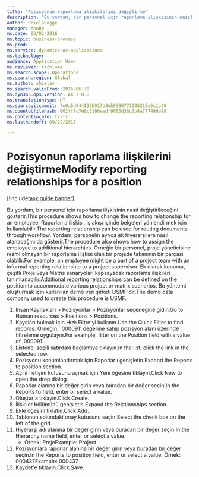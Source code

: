 ```yaml
--- 
title: "Pozisyonun raporlama ilişkilerini değiştirme"
description: "Bu yordam, bir personel için raporlama ilişkisinin nasıl değiştirileceğini gösterir."
author: ShielaSogge
manager: AnnBe
ms.date: 03/02/2016
ms.topic: business-process
ms.prod: 
ms.service: dynamics-ax-applications
ms.technology: 
audience: Application User
ms.reviewer: rschloma
ms.search.scope: Operations
ms.search.region: Global
ms.author: shielas
ms.search.validFrom: 2016-06-30
ms.dyn365.ops.version: AX 7.0.0
ms.translationtype: HT
ms.sourcegitcommit: 7e0a5d044133b917a3eb9386773205218e5c1b40
ms.openlocfilehash: 002fffc7e8c3186eedf9060d36d2b4a77749da98
ms.contentlocale: tr-tr
ms.lasthandoff: 09/29/2017

---
```

# <a name="modify-reporting-relationships-for-a-position"></a><span data-ttu-id="cd260-103">Pozisyonun raporlama ilişkilerini değiştirme</span><span class="sxs-lookup"><span data-stu-id="cd260-103">Modify reporting relationships for a position</span></span>

[!include[task guide banner](../../includes/task-guide-banner.md)]

<span data-ttu-id="cd260-104">Bu yordam, bir personel için raporlama ilişkisinin nasıl değiştirileceğini gösterir.</span><span class="sxs-lookup"><span data-stu-id="cd260-104">This procedure shows how to change the reporting relationship for an employee.</span></span> <span data-ttu-id="cd260-105">Raporlama ilişkisi, iş akışı içinde belgeleri yönlendirmek için kullanılabilir.</span><span class="sxs-lookup"><span data-stu-id="cd260-105">The reporting relationship can be used for routing documents through workflow.</span></span> <span data-ttu-id="cd260-106">Yordam, personelin ayrıca ek hiyerarşilere nasıl atanacağını da gösterir.</span><span class="sxs-lookup"><span data-stu-id="cd260-106">The procedure also shows how to assign the employee to additional hierarchies.</span></span> <span data-ttu-id="cd260-107">Örneğin bir personel, proje yöneticisine resmi olmayan bir raporlama ilişkisi olan bir projede takımının bir parçası olabilir.</span><span class="sxs-lookup"><span data-stu-id="cd260-107">For example, an employee might be a part of a project team with an informal reporting relationship to a project supervisor.</span></span> <span data-ttu-id="cd260-108">Ek olarak konuma, çeşitli Proje veya Matris senaryoları kapsayacak raporlama ilişkileri tanımlanabilir.</span><span class="sxs-lookup"><span data-stu-id="cd260-108">Additional reporting relationships can be defined on the position to accommodate various project or matrix scenarios.</span></span> <span data-ttu-id="cd260-109">Bu yöntemi oluşturmak için kullanılan demo veri şirketi USMF'dir.</span><span class="sxs-lookup"><span data-stu-id="cd260-109">The demo data company used to create this procedure is USMF.</span></span>

1. <span data-ttu-id="cd260-110">İnsan Kaynakları > Pozisyonlar > Pozisyonlar seçeneğine gidin.</span><span class="sxs-lookup"><span data-stu-id="cd260-110">Go to Human resources > Positions > Positions.</span></span>
2. <span data-ttu-id="cd260-111">Kayıtları bulmak için Hızlı Filtre'yi kullanın.</span><span class="sxs-lookup"><span data-stu-id="cd260-111">Use the Quick Filter to find records.</span></span> <span data-ttu-id="cd260-112">Örneğin, '000091' değerine sahip pozisyon alanı üzerinde filtreleme uygulayın.</span><span class="sxs-lookup"><span data-stu-id="cd260-112">For example, filter on the Position field with a value of '000091'.</span></span>
3. <span data-ttu-id="cd260-113">Listede, seçili satırdaki bağlantıya tıklayın.</span><span class="sxs-lookup"><span data-stu-id="cd260-113">In the list, click the link in the selected row.</span></span>
4. <span data-ttu-id="cd260-114">Pozisyonu konumlandırmak için Raporlar'ı genişletin.</span><span class="sxs-lookup"><span data-stu-id="cd260-114">Expand the Reports to position section.</span></span>
5. <span data-ttu-id="cd260-115">Açılır iletişim kutusunu açmak için Yeni öğesine tıklayın.</span><span class="sxs-lookup"><span data-stu-id="cd260-115">Click New to open the drop dialog.</span></span>
6. <span data-ttu-id="cd260-116">Raporlar alanına bir değer girin veya buradan bir değer seçin.</span><span class="sxs-lookup"><span data-stu-id="cd260-116">In the Reports to field, enter or select a value.</span></span>
7. <span data-ttu-id="cd260-117">Oluştur'a tıklayın.</span><span class="sxs-lookup"><span data-stu-id="cd260-117">Click Create.</span></span>
8. <span data-ttu-id="cd260-118">İlişkiler bölümünü genişletin.</span><span class="sxs-lookup"><span data-stu-id="cd260-118">Expand the Relationships section.</span></span>
9. <span data-ttu-id="cd260-119">Ekle öğesini tıklatın.</span><span class="sxs-lookup"><span data-stu-id="cd260-119">Click Add.</span></span>
10. <span data-ttu-id="cd260-120">Tablonun solundaki onay kutusunu seçin.</span><span class="sxs-lookup"><span data-stu-id="cd260-120">Select the check box on the left of the grid.</span></span>
11. <span data-ttu-id="cd260-121">Hiyerarşi adı alanına bir değer girin veya buradan bir değer seçin.</span><span class="sxs-lookup"><span data-stu-id="cd260-121">In the Hierarchy name field, enter or select a value.</span></span>
    * <span data-ttu-id="cd260-122">Örnek: Proje</span><span class="sxs-lookup"><span data-stu-id="cd260-122">Example: Project</span></span>  
12. <span data-ttu-id="cd260-123">Pozisyonlara raporlar alanına bir değer girin veya buradan bir değer seçin.</span><span class="sxs-lookup"><span data-stu-id="cd260-123">In the Reports to position field, enter or select a value.</span></span>  <span data-ttu-id="cd260-124">Örnek:  000437</span><span class="sxs-lookup"><span data-stu-id="cd260-124">Example:  000437</span></span>
13. <span data-ttu-id="cd260-125">Kaydet'e tıklayın.</span><span class="sxs-lookup"><span data-stu-id="cd260-125">Click Save.</span></span>


